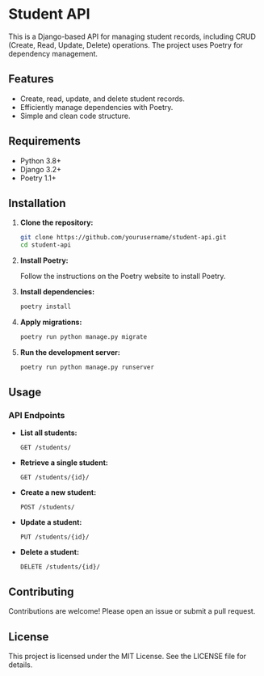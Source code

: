 # Student API

This is a Django-based API for managing student records, including CRUD (Create, Read, Update, Delete) operations. The project uses Poetry for dependency management.

## Features

- Create, read, update, and delete student records.
- Efficiently manage dependencies with Poetry.
- Simple and clean code structure.

## Requirements

- Python 3.8+
- Django 3.2+
- Poetry 1.1+

## Installation

1. **Clone the repository:**

    ```bash
    git clone https://github.com/yourusername/student-api.git
    cd student-api
    ```

2. **Install Poetry:**

    Follow the instructions on the Poetry website to install Poetry.

3. **Install dependencies:**

    ```bash
    poetry install
    ```

4. **Apply migrations:**

    ```bash
    poetry run python manage.py migrate
    ```

5. **Run the development server:**

    ```bash
    poetry run python manage.py runserver
    ```

## Usage

### API Endpoints

- **List all students:**

    ```http
    GET /students/
    ```

- **Retrieve a single student:**

    ```http
    GET /students/{id}/
    ```

- **Create a new student:**

    ```http
    POST /students/
    ```

- **Update a student:**

    ```http
    PUT /students/{id}/
    ```

- **Delete a student:**

    ```http
    DELETE /students/{id}/
    ```

## Contributing

Contributions are welcome! Please open an issue or submit a pull request.

## License

This project is licensed under the MIT License. See the LICENSE file for details.

